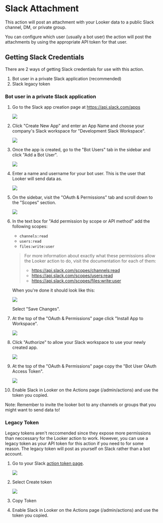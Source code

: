 # Slack Attachment

This action will post an attachment with your Looker data to a public Slack channel, DM, or private group.

You can configure which user (usually a bot user) the action will post the attachments by using the appropriate API token for that user.

## Getting Slack Credentials

There are 2 ways of getting Slack credentials for use with this action.

1. Bot user in a private Slack application (recommended)
2. Slack legacy token

### Bot user in a private Slack application

1. Go to the Slack app creation page at https://api.slack.com/apps

    ![](app-1.png)

2. Click "Create New App" and enter an App Name and choose your company's Slack workspace for "Development Slack Workspace".

    ![](app-2.png)


3. Once the app is created, go to the "Bot Users" tab in the sidebar and click "Add a Bot User".

    ![](app-3.png)


4. Enter a name and username for your bot user. This is the user that Looker will send data as.

    ![](app-4.png)


5. On the sidebar, visit the "OAuth & Permissions" tab and scroll down to the "Scopes" section.

    ![](app-5.png)

6. In the text box for "Add permission by scope or API method" add the following scopes:

    - `channels:read`
    - `users:read`
    - `files:write:user`

    > For more information about exactly what these permissions allow the Looker action to do, visit the documentation for each of them:
    > - https://api.slack.com/scopes/channels:read
    > - https://api.slack.com/scopes/users:read
    > - https://api.slack.com/scopes/files:write:user

    When you're done it should look like this:

    ![](app-6.png)

    Select "Save Changes".

7. At the top of the "OAuth & Permissions" page click "Install App to Workspace".

    ![](app-7.png)


8. Click "Authorize" to allow your Slack workspace to use your newly created app.

    ![](app-8.png)


9. At the top of the "OAuth & Permissions" page copy the "Bot User OAuth Access Token".

    ![](app-9.png)

10. Enable Slack in Looker on the Actions page (/admin/actions) and use the token you copied.

Note: Remember to invite the looker bot to any channels or groups that you might want to send data to!

### Legacy Token

Legacy tokens aren't reccomended since they expose more permissions than neccessary for the Looker action to work. However, you can use a legacy token as your API token for this action if you need to for some reason. The legacy token will post as yourself on Slack rather than a bot account.

1. Go to your Slack [action token page](https://api.slack.com/custom-actions/legacy-tokens#).

    ![](legacy-1.png)

2. Select Create token

    ![](legacy-2.png)

3. Copy Token

4. Enable Slack in Looker on the Actions page (/admin/actions) and use the token you copied.
